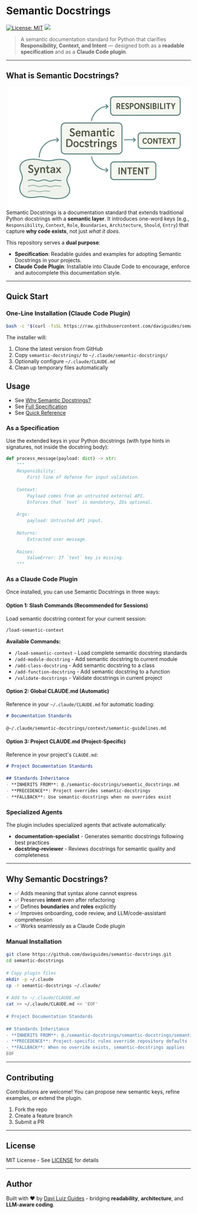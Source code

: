 # Semantic Docstrings

[![License: MIT](https://img.shields.io/badge/License-MIT-yellow.svg)](https://opensource.org/licenses/MIT)
<a href="http://daviguides.github.io"><img src="https://img.shields.io/badge/built%20with-%E2%9D%A4%EF%B8%8F%20by%20Davi%20Guides-orange"></a>

> A semantic documentation standard for Python that clarifies **Responsibility, Context, and Intent** —
> designed both as a **readable specification** and as a **Claude Code plugin**.

---

## What is Semantic Docstrings?

<img src="images/semantic-docstrings-banner.png" alt="Diagram" align="right" style="width: 500px"/>

Semantic Docstrings is a documentation standard that extends traditional Python docstrings with a **semantic layer**.
It introduces one-word keys (e.g., `Responsibility`, `Context`, `Role`, `Boundaries`, `Architecture`, `Should`, `Entry`)
that capture **why code exists**, not just *what it does*.

This repository serves a **dual purpose**:

- **Specification**: Readable guides and examples for adopting Semantic Docstrings in your projects.
- **Claude Code Plugin**: Installable into Claude Code to encourage, enforce and autocomplete this documentation style.

---

## Quick Start

### One-Line Installation (Claude Code Plugin)

```bash
bash -c "$(curl -fsSL https://raw.githubusercontent.com/daviguides/semantic-docstrings/main/install.sh)"
```

The installer will:

1. Clone the latest version from GitHub
2. Copy `semantic-docstrings/` to `~/.claude/semantic-docstrings/`
3. Optionally configure `~/.claude/CLAUDE.md`
4. Clean up temporary files automatically

## Usage

- See [Why Semantic Docstrings?](./docs/why_semantic_docstrings.md)
- See [Full Specification](./semantic-docstrings/semantic_docstrings.md)
- See [Quick Reference](./cheatsheet/semantic_docstrings_cheatsheet.md)

### As a Specification

Use the extended keys in your Python docstrings (with type hints in signatures, not inside the docstring body):

```python
def process_message(payload: dict) -> str:
    """
    Responsibility:
        First line of defense for input validation.

    Context:
        Payload comes from an untrusted external API.
        Enforces that `text` is mandatory, IDs optional.

    Args:
        payload: Untrusted API input.

    Returns:
        Extracted user message.

    Raises:
        ValueError: If `text` key is missing.
    """
```

### As a Claude Code Plugin

Once installed, you can use Semantic Docstrings in three ways:

#### **Option 1: Slash Commands (Recommended for Sessions)**

Load semantic docstring context for your current session:

```bash
/load-semantic-context
```

**Available Commands:**
- `/load-semantic-context` - Load complete semantic docstring standards
- `/add-module-docstring` - Add semantic docstring to current module
- `/add-class-docstring` - Add semantic docstring to a class
- `/add-function-docstring` - Add semantic docstring to a function
- `/validate-docstrings` - Validate docstrings in current project

#### **Option 2: Global CLAUDE.md (Automatic)**

Reference in your `~/.claude/CLAUDE.md` for automatic loading:

```markdown
# Documentation Standards

@~/.claude/semantic-docstrings/context/semantic-guidelines.md
```

#### **Option 3: Project CLAUDE.md (Project-Specific)**

Reference in your project's `CLAUDE.md`:

```markdown
# Project Documentation Standards

## Standards Inheritance
- **INHERITS FROM**: @./semantic-docstrings/semantic_docstrings.md
- **PRECEDENCE**: Project overrides semantic-docstrings
- **FALLBACK**: Use semantic-docstrings when no overrides exist
```

### Specialized Agents

The plugin includes specialized agents that activate automatically:

- **documentation-specialist** - Generates semantic docstrings following best practices
- **docstring-reviewer** - Reviews docstrings for semantic quality and completeness

---

## Why Semantic Docstrings?

- ✅ Adds meaning that syntax alone cannot express
- ✅ Preserves **intent** even after refactoring
- ✅ Defines **boundaries** and **roles** explicitly
- ✅ Improves onboarding, code review, and LLM/code-assistant comprehension
- ✅ Works seamlessly as a Claude Code plugin

### Manual Installation

```bash
git clone https://github.com/daviguides/semantic-docstrings.git
cd semantic-docstrings

# Copy plugin files
mkdir -p ~/.claude
cp -r semantic-docstrings ~/.claude/

# Add to ~/.claude/CLAUDE.md
cat >> ~/.claude/CLAUDE.md << 'EOF'

# Project Documentation Standards

## Standards Inheritance
- **INHERITS FROM**: @./semantic-docstrings/semantic-docstrings/semantic_docstrings.md
- **PRECEDENCE**: Project-specific rules override repository defaults
- **FALLBACK**: When no override exists, semantic-docstrings applies
EOF
```

---

## Contributing

Contributions are welcome! You can propose new semantic keys, refine examples, or extend the plugin.

1. Fork the repo
2. Create a feature branch
3. Submit a PR

---

## License

MIT License - See [LICENSE](./LICENSE) for details

---

## Author

Built with ❤️ by [Davi Luiz Guides](http://daviguides.github.io) - bridging **readability**, **architecture**, and **LLM-aware coding**.
